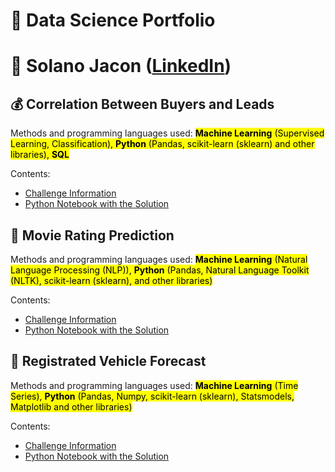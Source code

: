 # 🤖 Data Science Portfolio


# 🧠 Solano Jacon ([LinkedIn](https://www.linkedin.com/in/solanojacon/))


## :moneybag: Correlation Between Buyers and Leads

Methods and programming languages used: <mark>**Machine Learning** (Supervised Learning, Classification), **Python** (Pandas, scikit-learn (sklearn) and other libraries), **SQL**</mark>

Contents:
- [Challenge Information](Correlation_Between_Buyers_and_Leads/README.md)
- [Python Notebook with the Solution](Correlation_Between_Buyers_and_Leads/Correlation_Between_Buyers_and_Leads.ipynb)


## :movie_camera: Movie Rating Prediction

Methods and programming languages used: <mark>**Machine Learning** (Natural Language Processing (NLP)), **Python** (Pandas, Natural Language Toolkit (NLTK), scikit-learn (sklearn), and other libraries)</mark>

Contents:
- [Challenge Information](Movie_Rating_Prediction/README.md)
- [Python Notebook with the Solution](Movie_Rating_Prediction/Movie_Rating_Prediction.ipynb)


## :car: Registrated Vehicle Forecast

Methods and programming languages used: <mark>**Machine Learning** (Time Series), **Python** (Pandas, Numpy, scikit-learn (sklearn), Statsmodels, Matplotlib and other libraries)</mark>

Contents:
- [Challenge Information](Registrated_Vehicle_Forecast/README.md)
- [Python Notebook with the Solution](Registrated_Vehicle_Forecast/Registrated_Vehicle_Forecast.ipynb)

